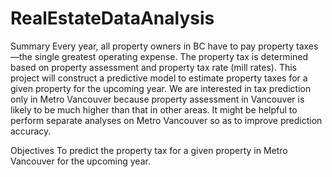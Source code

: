 # RealEstateDataAnalysis

Summary
Every year, all property owners in BC have to pay property taxes—the single greatest
operating expense. The property tax is determined based on property assessment and property
tax rate (mill rates). This project will construct a predictive model to estimate property taxes
for a given property for the upcoming year. We are interested in tax prediction only in Metro
Vancouver because property assessment in Vancouver is likely to be much higher than that in
other areas. It might be helpful to perform separate analyses on Metro Vancouver so as to
improve prediction accuracy.

Objectives
To predict the property tax for a given property in Metro Vancouver for the upcoming year.